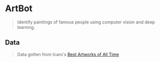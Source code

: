 # ArtBot
> Identify paintings of famous people using computer vision and deep learning.

## Data
> Data gotten from Icaro's [Best Artworks of All Time](https://www.kaggle.com/ikarus777/best-artworks-of-all-time)